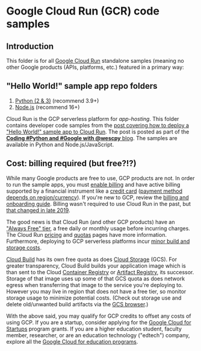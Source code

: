 # Google Cloud Run (GCR) code samples

## Introduction
This folder is for all [Google Cloud Run](https://cloud.google.com/cloudrun) standalone samples (meaning no other Google products (APIs, platforms, etc.) featured in a primary way:

## "Hello World!" sample app repo folders
1. [Python (2 & 3)](/cloud/cloudrun/python) (recommend 3.9+)
1. [Node.js](/cloud/cloudrun/nodejs) (recommend 16+)

Cloud Run is the GCP serverless platform for _app-hosting_. This folder contains developer code samples from the [post covering how to deploy a "Hello World!" sample app to Cloud Run](https://dev.to/wescpy/guide-to-modern-app-hosting-without-servers-on-google-cloud-37n8). The post is posted as part of the [**Coding #Python and #Google with @wescpy** blog](https://dev.to/wescpy). The samples are available in Python and Node.js/JavaScript.

## Cost: billing required (but free?!?)
While many Google products are free to use, GCP products are not. In order to run the sample apps, you must [enable billing](http://console.cloud.google.com/billing) and have active billing supported by a financial instrument like a [credit card](https://cloud.google.com/cloudrun/docs/standard/payment-instrument) ([payment method depends on region/currency](https://support.google.com/paymentscenter/answer/9001356?ref_topic=9023854#allowed-methods)). If you're new to GCP, review the [billing and onboarding guide](https://cloud.google.com/billing/docs/onboarding-checklist). Billing wasn't required to use Cloud Run in the past, but [that changed in late 2019](https://cloud.google.com/cloudrun/docs/standard/payment-instrument).

The good news is that Cloud Run (and other GCP products) have an ["Always Free" tier](https://cloud.google.com/free/docs/gcp-free-tier#free-tier-usage-limits), a free daily or monthly usage before incurring charges. The Cloud Run [pricing](https://cloud.google.com/cloudrun/pricing) and [quotas](https://cloud.google.com/cloudrun/quotas) pages have more information. Furthermore, deploying to GCP serverless platforms incur [minor build and storage costs](https://cloud.google.com/cloudrun/pricing#pricing-for-related-google-cloud-products).

[Cloud Build](https://cloud.google.com/build/pricing) has its own free quota as does [Cloud Storage](https://cloud.google.com/storage/pricing#cloud-storage-always-free) (GCS). For greater transparency, Cloud Build builds your application image which is than sent to the Cloud [Container Registry](https://cloud.google.com/container-registry/pricing) or [Artifact Registry](https://cloud.google.com/artifact-registry/pricing), its successor. Storage of that image uses up some of that GCS quota as does network egress when transferring that image to the service you're deploying to. However you may live in region that does not have a free tier, so monitor storage usage to minimize potential costs. (Check out storage use and delete old/unwanted build artifacts via the [GCS browser](https://console.cloud.google.com/storage/browser).)

With the above said, you may qualify for GCP credits to offset any costs of using GCP. If you are a startup, consider applying for the [Google Cloud for Startups](https://cloud.google.com/startup) program grants. If you are a higher education student, faculty member, researcher, or are an education technology ("edtech") company, explore all the [Google Cloud for education programs](https://cloud.google.com/edu).
